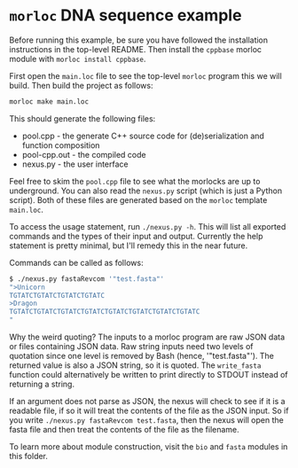 # `morloc` DNA sequence example

Before running this example, be sure you have followed the installation
instructions in the top-level README. Then install the `cppbase` morloc module
with `morloc install cppbase`.

First open the `main.loc` file to see the top-level `morloc` program this we
will build. Then build the project as follows:

``` sh
morloc make main.loc
```

This should generate the following files:
 * pool.cpp - the generate C++ source code for (de)serialization and function composition 
 * pool-cpp.out - the compiled code
 * nexus.py - the user interface

Feel free to skim the `pool.cpp` file to see what the morlocks are up to
underground. You can also read the `nexus.py` script (which is just a Python
script). Both of these files are generated based on the `morloc` template
`main.loc`.

To access the usage statement, run `./nexus.py -h`. This will list all exported
commands and the types of their input and output. Currently the help statement
is pretty minimal, but I'll remedy this in the near future.

Commands can be called as follows:

``` sh
$ ./nexus.py fastaRevcom '"test.fasta"'
">Unicorn
TGTATCTGTATCTGTATCTGTATC
>Dragon
TGTATCTGTATCTGTATCTGTATCTGTATCTGTATCTGTATCTGTATC
"
```

Why the weird quoting? The inputs to a morloc program are raw JSON data or files
containing JSON data. Raw string inputs need two levels of quotation since one
level is removed by Bash (hence, '"test.fasta"'). The returned value is also a
JSON string, so it is quoted. The `write_fasta` function could alternatively be
written to print directly to STDOUT instead of returning a string.

If an argument does not parse as JSON, the nexus will check to see if it is a
readable file, if so it will treat the contents of the file as the JSON
input. So if you write `./nexus.py fastaRevcom test.fasta`, then the nexus will
open the fasta file and then treat the contents of the file as the
filename.

To learn more about module construction, visit the `bio` and `fasta` modules in
this folder.
